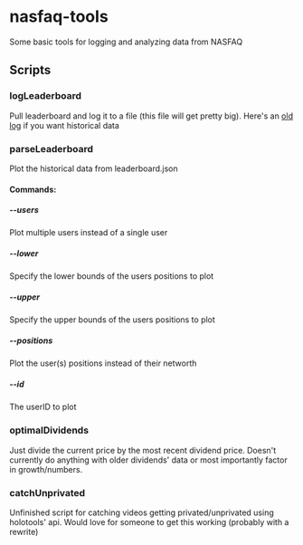 # nasfaq-tools
Some basic tools for logging and analyzing data from NASFAQ

## Scripts
### logLeaderboard
Pull leaderboard and log it to a file (this file will get pretty big). Here's an [old log](https://files.catbox.moe/06uz2p.zip) if you want historical data

### parseLeaderboard
Plot the historical data from leaderboard.json
#### Commands:
##### --users
Plot multiple users instead of a single user
##### --lower
Specify the lower bounds of the users positions to plot
##### --upper
Specify the upper bounds of the users positions to plot
##### --positions
Plot the user(s) positions instead of their networth
##### --id
The userID to plot

### optimalDividends
Just divide the current price by the most recent dividend price. Doesn't currently do anything with older dividends' data or most importantly factor in growth/numbers. 

### catchUnprivated
Unfinished script for catching videos getting privated/unprivated using holotools' api. Would love for someone to get this working (probably with a rewrite)
